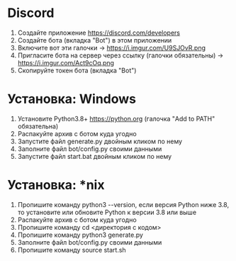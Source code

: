 # Discord
1. Создайте приложение https://discord.com/developers
2. Создайте бота (вкладка "Bot") в этом приложении
3. Включите вот эти галочки -> https://i.imgur.com/U9SJOvR.png
4. Пригласите бота на сервер через ссылку (галочки обязательны) -> https://i.imgur.com/Act9cOq.png
5. Скопируйте токен бота (вкладка "Bot")

# Установка: Windows
1. Установите Python3.8+ https://python.org (галочка "Add to PATH" обязательна)
2. Распакуйте архив с ботом куда угодно
3. Запустите файл generate.py двойным кликом по нему
4. Заполните файл bot/config.py своими данными
5. Запустите файл start.bat двойным кликом по нему

# Установка: *nix
1. Пропишите команду python3 --version, если версия Python ниже 3.8, то установите или обновите Python к версии 3.8 или выше
2. Распакуйте архив с ботом куда угодно
3. Пропишите команду cd <директория с кодом>
4. Пропишите команду python3 generate.py
5. Заполните файл bot/config.py своими данными
6. Пропишите команду source start.sh
